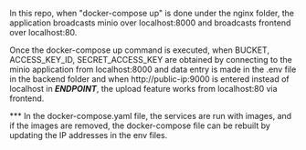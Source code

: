 

In this repo, when "docker-compose up" is done under the nginx folder, the application broadcasts minio over localhost:8000 and broadcasts frontend over localhost:80.

Once the docker-compose up command is executed, when BUCKET, ACCESS_KEY_ID, SECRET_ACCESS_KEY are obtained by connecting to the minio application from localhost:8000 and data entry is made in the .env file in the backend folder and when http://public-ip:9000 is entered instead of localhost in ***ENDPOINT***, the upload feature works from localhost:80 via frontend. 



*** In the docker-compose.yaml file, the services are run with images, and if the images are removed, the docker-compose file can be rebuilt by updating the 
IP addresses in the env files.
